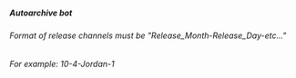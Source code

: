 ##### Autoarchive bot
###### Format of release channels must be "Release_Month-Release_Day-etc..." 
###### For example: 10-4-Jordan-1
